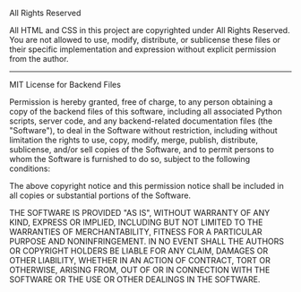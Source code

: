 All Rights Reserved

All HTML and CSS in this project are copyrighted under All Rights Reserved. You are not allowed to use, modify, distribute, or sublicense these files or their specific implementation and expression without explicit permission from the author.

---

MIT License for Backend Files

Permission is hereby granted, free of charge, to any person obtaining a copy of the backend files of this software, including all associated Python scripts, server code, and any backend-related documentation files (the "Software"), to deal in the Software without restriction, including without limitation the rights to use, copy, modify, merge, publish, distribute, sublicense, and/or sell copies of the Software, and to permit persons to whom the Software is furnished to do so, subject to the following conditions:

The above copyright notice and this permission notice shall be included in all copies or substantial portions of the Software.

THE SOFTWARE IS PROVIDED "AS IS", WITHOUT WARRANTY OF ANY KIND, EXPRESS OR IMPLIED, INCLUDING BUT NOT LIMITED TO THE WARRANTIES OF MERCHANTABILITY, FITNESS FOR A PARTICULAR PURPOSE AND NONINFRINGEMENT. IN NO EVENT SHALL THE AUTHORS OR COPYRIGHT HOLDERS BE LIABLE FOR ANY CLAIM, DAMAGES OR OTHER LIABILITY, WHETHER IN AN ACTION OF CONTRACT, TORT OR OTHERWISE, ARISING FROM, OUT OF OR IN CONNECTION WITH THE SOFTWARE OR THE USE OR OTHER DEALINGS IN THE SOFTWARE.
